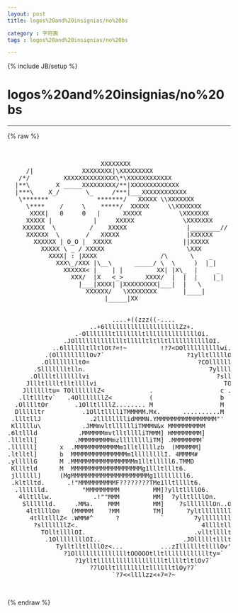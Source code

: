 ```yaml
---
layout: post
title: logos%20and%20insignias/no%20bs
category : 字符画
tags : logos%20and%20insignias/no%20bs
---
```

{% include JB/setup %}
# logos%20and%20insignias/no%20bs
---
{% raw %}
<pre>


                         XXXXXXXX
     /|             XXXXXXXX|\XXXXXXXXX
   /*/         XXXXXXXXXXXXXX\*\XXXXXXXXXXXX
  |**\       X _____XXXXXXXXX/**|XXXXXXXXXXXXX
  |***\    X_/       \_     /***|___XXXXXXXXXXXX
   \*******             *******/   XXXXX \\XXXXXXX
     \****    /     \    *****/  XXXXX     \\XXXXXXX
      XXXX|   0     0   |      XXXXX          \XXXXXXX
     XXXXX |           |     XXXXX             \XXXXXXX
    XXXXXX  \         /    XXXXX                |________//
     XXXXXX  \       /   XXXXX                  |XXXXXX
       XXXXXX | O_O |  XXXXX                   ||XXXXX
         XXXXX \ _ / XXXXX                      \XXX
           XXXX| : |XXXX                 /\      \    _
             XXX\_/XXX |\__\      _____/ \  \     )  |_|
               XXXXXX&lt; |    | |         XX| |X\_  |     _
                 XXX/  |X   &lt;_&gt;      XXXX/  |  |  |    |_|
                   |___|XXXX| |XXXXXXXXX|___|  |   \
                     XXXXXX/   \XXXXXXXX       |____|
                          |_____|XX


                            ....+((zzz((-....
                      ..+6llllllllllllllllllllZz+.
                  .-OllllllltllllllltllllllllllllllOi.
               .JOllllllllllllltllllltltlltlllllllllllOI.
            ..6lllllltlltlOt?=!~         !?7&lt;OOllllllllllwi.
          .(OlllllllllOv7`                      ?1ylltlllllO6.
         .OlllllllltO=                             ?COlllllllOn.
       .Sllllllltlln.                                 7ylllllllv+
      .Olllltlllllllvi                                  ?slltllltn
     Jllltlllltlltllllvi                                  TOllllllG.
    Jlllllltu= TOlllllllZ&lt;            .                  c .sltllllw.
   .lltllltv`   .4OlllllllZ&lt;          (                  b  .kllltllG
  .OlllltOr       .1OlltllllZ........ M                  M    SllllllL
  Dllllltr          .1Olltllll1TMMMMM.Mx.      ..........M    .ylltlld.
 .llltllJ             .2llllllllidMMMN.YMMMMMMMMMMMMMMMM&quot;&#039;     .OlltllL
 Klllllu\           .JMMmvltlllllliTMMMN&amp;x MMMMMMMMMM           Sllllld
.6ltllld           .MMMMMMmvtlltlllliTMMM] HMMMMMMMM]           .lltllt]
.llltll]          .MMMMMMMMMmzlllllllliTM] .MMMMMMMM`           .llllll]
.llllll]      x  .MMMMMMMMMMMMm1lltlllllzb  (MMMMMM]            .lltlll]
.ltlltl]      b  MMMMMMMMMMMMMMMm1llllllllI. 4MMMM#             .llltll]
.ylllllG      M .MMMMMMMMMMMMMMMMMm1lltlllll6.TMMD              .lllllt]
 Kllltld      M  MMMMMMMMMMMMMMMMMMMg1llltlllt6.                Dtlllld
 jllllll]     (MgMMMMMMMMMMMMMMMMMMMMMg1llllllll6.             .llltll2
 .kltlltd.      .!&quot;MMMMMMMMMMF????????TMe1lltllllt6.          .Olllltd^
  .lllllld.         &quot;MMMMMMMMM         MM]?ylltllllO6.       .Iltllllr
   4lltlllw.           .!&quot;&quot;MMM         MM]  7ylltllllOn.    .OlllltlJ
    Slllllld.     .MMa.    MMM         MM]    7slllllllOn..Ollllllld`
     4ltllllOn   (MMMMM    ?MM         TM]      7yltlllllllllltlltv`
      4tlltlllZ&lt; .WMM#^      ?           `        7ylllllllltllltv
       ?slllllllZ&lt;.                                 4lllltlllllu=
         TOlltllllOI.                             .vlltlllltlOv!
          .1OllllllllOI..                      .JOllllltllltv&#039;
             TylltlltllllOz&lt;...          ...zIlllllltllllOv&#039;
               ?1OlllllllllllllltOOOOOtlltllllllllllllty=`
                  ?1ylltlllllllllllllllllltlllltltlOv7`
                      ?7lOlltlllllllltlllllltlOy?7`
                            `?7&lt;&lt;llllzz&lt;+7=?~

 </pre>
{% endraw %}
